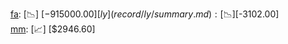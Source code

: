 [fa](record/fa/summary.md): [📉] [$-915000.00]  
[ly](record/ly/summary.md): [📉] [$-3102.00]  
[mm](record/mm/summary.md): [📈] [$2946.60]  
